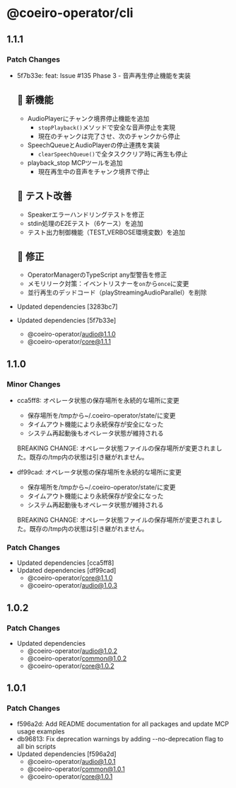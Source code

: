# @coeiro-operator/cli

## 1.1.1

### Patch Changes

- 5f7b33e: feat: Issue #135 Phase 3 - 音声再生停止機能を実装

  ## 🎯 新機能
  - AudioPlayerにチャンク境界停止機能を追加
    - `stopPlayback()`メソッドで安全な音声停止を実現
    - 現在のチャンクは完了させ、次のチャンクから停止
  - SpeechQueueとAudioPlayerの停止連携を実装
    - `clearSpeechQueue()`で全タスククリア時に再生も停止
  - playback_stop MCPツールを追加
    - 現在再生中の音声をチャンク境界で停止

  ## 🧪 テスト改善
  - Speakerエラーハンドリングテストを修正
  - stdin処理のE2Eテスト（6ケース）を追加
  - テスト出力制御機能（TEST_VERBOSE環境変数）を追加

  ## 🐛 修正
  - OperatorManagerのTypeScript any型警告を修正
  - メモリリーク対策：イベントリスナーを`on`から`once`に変更
  - 並行再生のデッドコード（playStreamingAudioParallel）を削除

- Updated dependencies [3283bc7]
- Updated dependencies [5f7b33e]
  - @coeiro-operator/audio@1.1.0
  - @coeiro-operator/core@1.1.1

## 1.1.0

### Minor Changes

- cca5ff8: オペレータ状態の保存場所を永続的な場所に変更
  - 保存場所を/tmpから~/.coeiro-operator/state/に変更
  - タイムアウト機能により永続保存が安全になった
  - システム再起動後もオペレータ状態が維持される

  BREAKING CHANGE: オペレータ状態ファイルの保存場所が変更されました。既存の/tmp内の状態は引き継がれません。

- df99cad: オペレータ状態の保存場所を永続的な場所に変更
  - 保存場所を/tmpから~/.coeiro-operator/state/に変更
  - タイムアウト機能により永続保存が安全になった
  - システム再起動後もオペレータ状態が維持される

  BREAKING CHANGE: オペレータ状態ファイルの保存場所が変更されました。既存の/tmp内の状態は引き継がれません。

### Patch Changes

- Updated dependencies [cca5ff8]
- Updated dependencies [df99cad]
  - @coeiro-operator/core@1.1.0
  - @coeiro-operator/audio@1.0.3

## 1.0.2

### Patch Changes

- Updated dependencies
  - @coeiro-operator/audio@1.0.2
  - @coeiro-operator/common@1.0.2
  - @coeiro-operator/core@1.0.2

## 1.0.1

### Patch Changes

- f596a2d: Add README documentation for all packages and update MCP usage examples
- db96813: Fix deprecation warnings by adding --no-deprecation flag to all bin scripts
- Updated dependencies [f596a2d]
  - @coeiro-operator/audio@1.0.1
  - @coeiro-operator/common@1.0.1
  - @coeiro-operator/core@1.0.1
